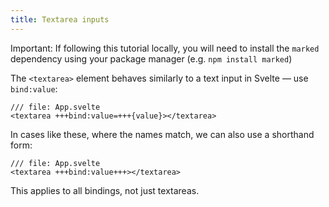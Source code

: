 ```yaml
---
title: Textarea inputs
---
```


Important: If following this tutorial locally, you will need to install the `marked` dependency using your package manager (e.g. `npm install marked`)

The `<textarea>` element behaves similarly to a text input in Svelte — use `bind:value`:

```svelte
/// file: App.svelte
<textarea +++bind:value=+++{value}></textarea>
```

In cases like these, where the names match, we can also use a shorthand form:

```svelte
/// file: App.svelte
<textarea +++bind:value+++></textarea>
```

This applies to all bindings, not just textareas.
